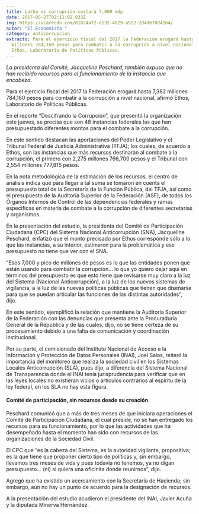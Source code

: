 ```yaml
---
title: Lucha vs corrupción costará 7,000 mdp
date: 2017-05-27T02:11:02.033Z
img: https://ucarecdn.com/61824af2-e132-4829-a922-2d4d678d4164/
autor: "El Economista "
category: anticorrupcion
extracto: Para el ejercicio fiscal del 2017 la Federación erogará hasta 7,382
  millones 784,160 pesos para combatir a la corrupción a nivel nacional, afirmó
  Ethos, Laboratorio de Políticas Públicas.
---
```

*La presidenta del Comité, Jacqueline Peschard, también expuso que no han recibido recursos para el funcionamiento de la instancia que encabeza.*

Para el ejercicio fiscal del 2017 la Federación erogará hasta 7,382 millones 784,160 pesos para combatir a la corrupción a nivel nacional, afirmó Ethos, Laboratorio de Políticas Públicas.

En el reporte “Descifrando la Corrupción”, que presentó la organización este jueves, se precisa que son 48 instancias federales las que han presupuestado diferentes montos para el combate a la corrupción.

En este sentido destacan las aportaciones del Poder Legislativo y el Tribunal Federal de Justicia Administrativa (TFJA); los cuales, de acuerdo a Ethos, son las instancias que más recursos destinarán al combate a la corrupción, el primero con 2,275 millones 766,700 pesos y el Tribunal con 2,554 millones 777,815 pesos.

En la nota metodológica de la estimación de los recursos, el centro de análisis indica que para llegar a tal suma se tomaron en cuenta el presupuesto total de la Secretaría de la Función Pública, del TFJA, así como el presupuesto de la Auditoría Superior de la Federación (ASF), de todos los Órganos Internos de Control de las dependencias federales y ramas específicas en materia de combate a la corrupción de diferentes secretarías y organismos.

En la presentación del estudio, la presidenta del Comité de Participación Ciudadana (CPC) del Sistema Nacional Anticorrupción (SNA), Jacqueline Peschard, enfatizó que el monto precisado por Ethos corresponde sólo a lo que las instancias, a su interior, estimaron para la problemática y ese presupuesto no tiene que ver con el SNA.

“Esos 7,000 y pico de millones de pesos es lo que las entidades ponen que están usando para combatir la corrupción… lo que yo quiero dejar aquí en términos del presupuesto es que esto tiene que revisarse muy claro a la luz del Sistema (Nacional Anticorrupción), a la luz de los nuevos sistemas de vigilancia, a la luz de las nuevas políticas públicas que tienen que diseñarse para que se puedan articular las funciones de las distintas autoridades”, dijo.

En este sentido, ejemplificó la relación que mantiene la Auditoría Superior de la Federación con las denuncias que presenta ante la Procuraduría General de la República y de las cuales, dijo, no se tiene certeza de su procesamiento debido a una falta de comunicación y coordinación institucional.

Por su parte, el comisionado del Instituto Nacional de Acceso a la Información y Protección de Datos Personales (INAI), Joel Salas, reiteró la importancia del monitoreo que realiza la sociedad civil en los Sistemas Locales Anticorrupción (SLA), pues dijo, a diferencia del Sistema Nacional de Transparencia donde el INAI tenía jurisprudencia para verificar que en las leyes locales no existieran vicios o artículos contrarios al espíritu de la ley federal, en los SLA no hay esta figura.

#### Comité de participación, sin recursos desde su creación

Peschard comunicó que a más de tres meses de que iniciara operaciones el Comité de Participación Ciudadana, el cual preside, no se han entregado los recursos para su funcionamiento, por lo que las actividades que ha desempeñado hasta el momento han sido con recursos de las organizaciones de la Sociedad Civil.

El CPC que “es la cabeza del Sistema, es la autoridad vigilante, propositiva; es la que tiene que proponer cierto tipo de políticas y, sin embargo, llevamos tres meses de vida y pues todavía no tenemos, ya no digan presupuesto… (ni) si quiera una oficinita donde reunirnos”, dijo.

Agregó que ha existido un acercamiento con la Secretaría de Hacienda; sin embargo, aún no hay un punto de acuerdo para la designación de recursos.

A la presentación del estudio acudieron el presidente del INAI, Javier Acuña y la diputada Minerva Hernández.